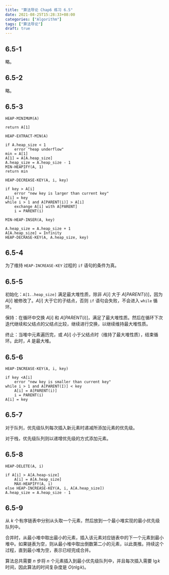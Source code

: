```yaml
---
title: "算法导论 Chap6 练习 6.5"
date: 2021-08-25T15:28:33+08:00
categories: ["Algorithm"]
tags: ["算法导论"]
draft: true
---
```


## 6.5-1

略。

## 6.5-2

略。

## 6.5-3

`HEAP-MINIMUM(A)`

```
return A[1]
```

`HEAP-EXTRACT-MIN(A)`

```
if A.heap_size < 1
	error "heap underflow"
min = A[1]
A[1] = A[A.heap_size]
A.heap_size = A.heap_size - 1
MIN-HEAPIFY(A, 1)
return min
```

`HEAP-DECREASE-KEY(A, i, key)`

```
if key > A[i]
	error "new key is larger than current key"
A[i] = key
while i > 1 and A[PARENT(i)] > A[i]
	exchange A[i] with A[PARENT]
	i = PARENT(i)
```

`MIN-HEAP-INSER(A, key)`

```
A.heap_size = A.heap_size + 1
A[A.heap_size] = Infinity
HEAP-DECRASE-KEY(A, A.heap_size, key)
```

## 6.5-4

为了维持 `HEAP-INCREASE-KEY` 过程的 `if` 语句的条件为真。

## 6.5-5

初始化：`A[1..heap_size]` 满足最大堆性质，除非 $A[i]$ 大于 $A[PARENT(i)]$，因为 $A[i]$ 被修改了。$A[i]$ 大于它的子结点，否则 `if` 语句会失败，不会进入 `while` 循环。

保持：在循环中交换 $A[i]$ 和 $A[PARENT(i)]$，满足了最大堆性质。然后在循环下次迭代继续和父结点的父结点比较，继续进行交换，以继续维持最大堆性质。

终止：当堆中元素遍历完，或 $A[i]$ 小于父结点时（维持了最大堆性质），结束循环。此时，$A$ 是最大堆。

## 6.5-6

`HEAP-INCREASE-KEY(A, i, key)`

```
if key <A[i]
	error "new key is smaller than current key"
while i > 1 and A[PARENT(I)] < key
	A[i] = A[PARENT(i)]
	i = PARENT(i)
A[i] = key
```

## 6.5-7

对于队列，优先级队列每次插入新元素时递减所添加元素的优先级。

对于栈，优先级队列则以递增优先级的方式添加元素。

## 6.5-8

`HEAP-DELETE(A, i)`

```
if A[i] > A[A.heap-size]
	A[i] = A[A.heap_size]
	MAX-HEAPIFY(A, i)
else HEAP-INCREASE-KEY(A, i, A[A.heap_size])
A.heap_size = A.heap_size - 1
```

## 6.5-9

从 $k$ 个有序链表中分别从头取一个元素，然后放到一个最小堆实现的最小优先级队列中。

合并时，从最小堆中取出最小的元素，插入该元素对应链表中的下一个元素到最小堆中。如果链表为空，则从最小堆中取出倒数第二小的元素，以此类推。持续这个过程，直到最小堆为空，表示已经完成合并。

算法总共需要 $n$ 步将 $n$ 个元素插入到最小优先级队列中，并且每次插入需要 $\lg k$ 时间，因此算法的时间复杂度是 $O(n \lg k)$。
